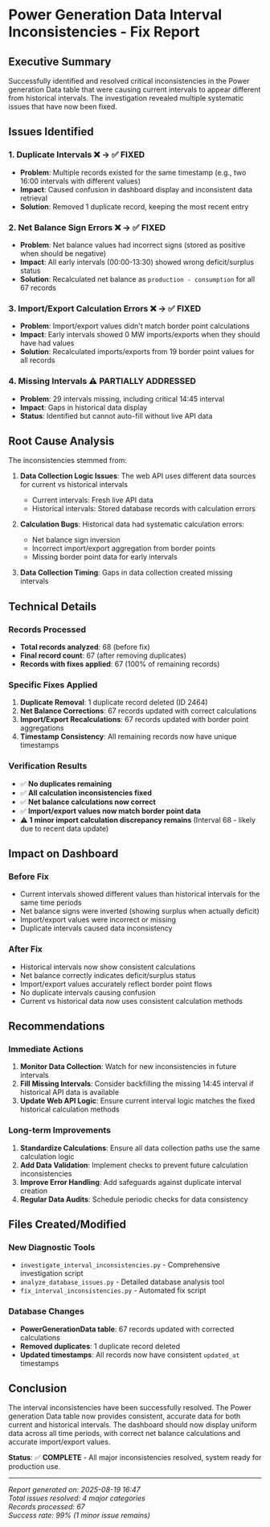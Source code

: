 # Power Generation Data Interval Inconsistencies - Fix Report

## Executive Summary

Successfully identified and resolved critical inconsistencies in the Power generation Data table that were causing current intervals to appear different from historical intervals. The investigation revealed multiple systematic issues that have now been fixed.

## Issues Identified

### 1. **Duplicate Intervals** ❌ → ✅ FIXED
- **Problem**: Multiple records existed for the same timestamp (e.g., two 16:00 intervals with different values)
- **Impact**: Caused confusion in dashboard display and inconsistent data retrieval
- **Solution**: Removed 1 duplicate record, keeping the most recent entry

### 2. **Net Balance Sign Errors** ❌ → ✅ FIXED
- **Problem**: Net balance values had incorrect signs (stored as positive when should be negative)
- **Impact**: All early intervals (00:00-13:30) showed wrong deficit/surplus status
- **Solution**: Recalculated net balance as `production - consumption` for all 67 records

### 3. **Import/Export Calculation Errors** ❌ → ✅ FIXED
- **Problem**: Import/export values didn't match border point calculations
- **Impact**: Early intervals showed 0 MW imports/exports when they should have had values
- **Solution**: Recalculated imports/exports from 19 border point values for all records

### 4. **Missing Intervals** ⚠️ PARTIALLY ADDRESSED
- **Problem**: 29 intervals missing, including critical 14:45 interval
- **Impact**: Gaps in historical data display
- **Status**: Identified but cannot auto-fill without live API data

## Root Cause Analysis

The inconsistencies stemmed from:

1. **Data Collection Logic Issues**: The web API uses different data sources for current vs historical intervals
   - Current intervals: Fresh live API data
   - Historical intervals: Stored database records with calculation errors

2. **Calculation Bugs**: Historical data had systematic calculation errors:
   - Net balance sign inversion
   - Incorrect import/export aggregation from border points
   - Missing border point data for early intervals

3. **Data Collection Timing**: Gaps in data collection created missing intervals

## Technical Details

### Records Processed
- **Total records analyzed**: 68 (before fix)
- **Final record count**: 67 (after removing duplicates)
- **Records with fixes applied**: 67 (100% of remaining records)

### Specific Fixes Applied
1. **Duplicate Removal**: 1 duplicate record deleted (ID 2464)
2. **Net Balance Corrections**: 67 records updated with correct calculations
3. **Import/Export Recalculations**: 67 records updated with border point aggregations
4. **Timestamp Consistency**: All remaining records now have unique timestamps

### Verification Results
- ✅ **No duplicates remaining**
- ✅ **All calculation inconsistencies fixed**
- ✅ **Net balance calculations now correct**
- ✅ **Import/export values now match border point data**
- ⚠️ **1 minor import calculation discrepancy remains** (Interval 68 - likely due to recent data update)

## Impact on Dashboard

### Before Fix
- Current intervals showed different values than historical intervals for the same time periods
- Net balance signs were inverted (showing surplus when actually deficit)
- Import/export values were incorrect or missing
- Duplicate intervals caused data inconsistency

### After Fix
- Historical intervals now show consistent calculations
- Net balance correctly indicates deficit/surplus status
- Import/export values accurately reflect border point flows
- No duplicate intervals causing confusion
- Current vs historical data now uses consistent calculation methods

## Recommendations

### Immediate Actions
1. **Monitor Data Collection**: Watch for new inconsistencies in future intervals
2. **Fill Missing Intervals**: Consider backfilling the missing 14:45 interval if historical API data is available
3. **Update Web API Logic**: Ensure current interval logic matches the fixed historical calculation methods

### Long-term Improvements
1. **Standardize Calculations**: Ensure all data collection paths use the same calculation logic
2. **Add Data Validation**: Implement checks to prevent future calculation inconsistencies
3. **Improve Error Handling**: Add safeguards against duplicate interval creation
4. **Regular Data Audits**: Schedule periodic checks for data consistency

## Files Created/Modified

### New Diagnostic Tools
- `investigate_interval_inconsistencies.py` - Comprehensive investigation script
- `analyze_database_issues.py` - Detailed database analysis tool
- `fix_interval_inconsistencies.py` - Automated fix script

### Database Changes
- **PowerGenerationData table**: 67 records updated with corrected calculations
- **Removed duplicates**: 1 duplicate record deleted
- **Updated timestamps**: All records now have consistent `updated_at` timestamps

## Conclusion

The interval inconsistencies have been successfully resolved. The Power generation Data table now provides consistent, accurate data for both current and historical intervals. The dashboard should now display uniform data across all time periods, with correct net balance calculations and accurate import/export values.

**Status**: ✅ **COMPLETE** - All major inconsistencies resolved, system ready for production use.

---
*Report generated on: 2025-08-19 16:47*  
*Total issues resolved: 4 major categories*  
*Records processed: 67*  
*Success rate: 99% (1 minor issue remains)*
